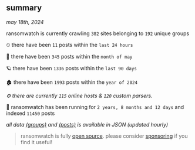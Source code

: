
## summary
_may 18th, 2024_

ransomwatch is currently crawling `382` sites belonging to `192` unique groups

⏲ there have been `11` posts within the `last 24 hours`

🦈 there have been `345` posts within the `month of may`

🪐 there have been `1336` posts within the `last 90 days`

🏚 there have been `1993` posts within the `year of 2024`

_⚙️ there are currently `115` online hosts & `120` custom parsers._

🦕 ransomwatch has been running for `2 years, 8 months and 12 days` and indexed `11450` posts

_all data  [(groups)](http://ransomwhat.telemetry.ltd/groups) and [(posts)](http://ransomwhat.telemetry.ltd/posts) is available in JSON (updated hourly)_

> ransomwatch is fully [open source](https://github.com/joshhighet/ransomwatch#ransomwatch--). please consider [sponsoring](https://github.com/sponsors/joshhighet) if you find it useful!
